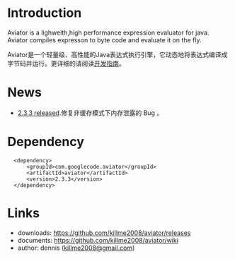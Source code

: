 # Introduction

Aviator is a lighweith,high performance expression evaluator for java.
Aviator compiles expresson to byte code and evaluate it on the fly.

Aviator是一个轻量级、高性能的Java表达式执行引擎，它动态地将表达式编译成字节码并运行。更详细的请阅读[开发指南](https://github.com/killme2008/aviator/wiki)。

# News
* [2.3.3 released](https://github.com/killme2008/aviator/releases/tag/aviator-2.3.3).修复非缓存模式下内存泄露的 Bug 。

# Dependency

      <dependency>
          <groupId>com.googlecode.aviator</groupId>
          <artifactId>aviator</artifactId>
          <version>2.3.3</version>
      </dependency>

# Links

 * downloads: https://github.com/killme2008/aviator/releases
 * documents: https://github.com/killme2008/aviator/wiki
 * author:  dennis (killme2008@gmail.com)
